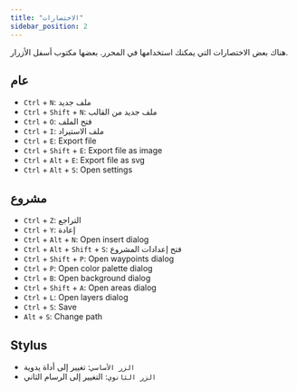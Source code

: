 ```yaml
---
title: "الاختصارات"
sidebar_position: 2
---
```


هناك بعض الاختصارات التي يمكنك استخدامها في المحرر. بعضها مكتوب أسفل الأزرار.

## عام

* `Ctrl` + `N`: ملف جديد
* `Ctrl` + `Shift` + `N`: ملف جديد من القالب
* `Ctrl` + `O`: فتح الملف
* `Ctrl` + `I`: ملف الاستيراد
* `Ctrl` + `E`: Export file
* `Ctrl` + `Shift` + `E`: Export file as image
* `Ctrl` + `Alt` + `E`: Export file as svg
* `Ctrl` + `Alt` + `S`: Open settings

## مشروع

* `Ctrl` + `Z`: التراجع
* `Ctrl` + `Y`: إعادة
* `Ctrl` + `Alt` + `N`: Open insert dialog
* `Ctrl` + `Alt` + `Shift` + `S`: فتح إعدادات المشروع
* `Ctrl` + `Shift` + `P`: Open waypoints dialog
* `Ctrl` + `P`: Open color palette dialog
* `Ctrl` + `B`: Open background dialog
* `Ctrl` + `Shift` + `A`: Open areas dialog
* `Ctrl` + `L`: Open layers dialog
* `Ctrl` + `S`: Save
* `Alt` + `S`: Change path

## Stylus

* `الزر الأساسي`: تغيير إلى أداة يدوية
* `الزر الثانوي`: التغيير إلى الرسام الثاني
